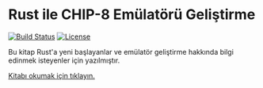 # Rust ile CHIP-8 Emülatörü Geliştirme

[![Build Status](https://github.com/onur/chip8/workflows/Rust/badge.svg)](https://github.com/onur/chip8/actions?workflow=Rust)
[![License](https://img.shields.io/badge/license-MIT-blue.svg)](https://raw.githubusercontent.com/rust-lang/docs.rs/master/LICENSE)

Bu kitap Rust'a yeni başlayanlar ve emülatör geliştirme hakkında bilgi
edinmek isteyenler için yazılmıştır.

[Kitabı okumak için tıklayın.](https://onur.github.io/chip8/)
